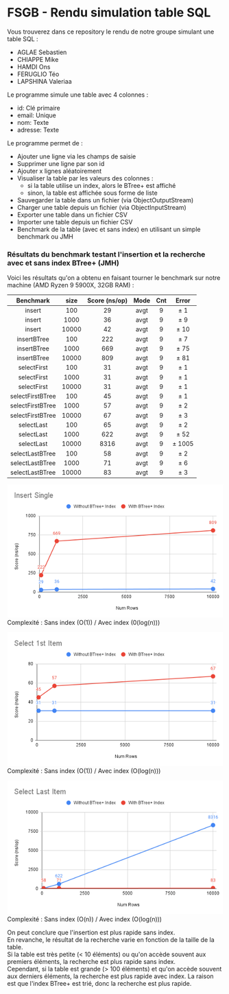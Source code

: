# FSGB - Rendu simulation table SQL

Vous trouverez dans ce repository le rendu de notre groupe simulant une table SQL :
- AGLAE Sebastien
- CHIAPPE Mike
- HAMDI Ons
- FERUGLIO Téo
- LAPSHINA Valeriaa

Le programme simule une table avec 4 colonnes : 
- id: Clé primaire
- email: Unique
- nom: Texte
- adresse: Texte

Le programme permet de :
- Ajouter une ligne via les champs de saisie
- Supprimer une ligne par son id
- Ajouter x lignes aléatoirement
- Visualiser la table par les valeurs des colonnes :
  - si la table utilise un index, alors le BTree+ est affiché
  - sinon, la table est affichée sous forme de liste
- Sauvegarder la table dans un fichier (via ObjectOutputStream)
- Charger une table depuis un fichier (via ObjectInputStream)
- Exporter une table dans un fichier CSV
- Importer une table depuis un fichier CSV
- Benchmark de la table (avec et sans index) en utilisant un simple benchmark ou JMH

### Résultats du benchmark testant l'insertion et la recherche avec et sans index BTree+ (JMH)

Voici les résultats qu'on a obtenu en faisant tourner le benchmark sur notre machine (AMD Ryzen 9 5900X, 32GB RAM) :

|     Benchmark    |  size | Score (ns/op) | Mode | Cnt | Error  |
|:----------------:|:-----:|:-------------:|:----:|:---:|:------:|
| insert           | 100   |      29       | avgt | 9   |  ± 1   |
| insert           | 1000  |      36       | avgt | 9   |  ± 9   |
| insert           | 10000 |      42       | avgt | 9   |  ± 10  |
| insertBTree      | 100   |      222      | avgt | 9   |  ± 7   |
| insertBTree      | 1000  |      669      | avgt | 9   |  ± 75  |
| insertBTree      | 10000 |      809      | avgt | 9   |  ± 81  |
| selectFirst      | 100   |      31       | avgt | 9   |  ± 1   |
| selectFirst      | 1000  |      31       | avgt | 9   |  ± 1   |
| selectFirst      | 10000 |      31       | avgt | 9   |  ± 1   |
| selectFirstBTree | 100   |      45       | avgt | 9   |  ± 1   |
| selectFirstBTree | 1000  |      57       | avgt | 9   |  ± 2   |
| selectFirstBTree | 10000 |      67       | avgt | 9   |  ± 3   |
| selectLast       | 100   |      65       | avgt | 9   |  ± 2   |
| selectLast       | 1000  |      622      | avgt | 9   |  ± 52  |
| selectLast       | 10000 |     8316      | avgt | 9   | ± 1005 |
| selectLastBTree  | 100   |      58       | avgt | 9   |  ± 2   |
| selectLastBTree  | 1000  |      71       | avgt | 9   |  ± 6   |
| selectLastBTree  | 10000 |      83       | avgt | 9   |  ± 3   |

![Insert Single Result](img/insert-single.png)  
Complexité : Sans index (O(1)) / Avec index (0(log(n)))

![Select First Result](img/select-first.png)  
Complexité : Sans index (O(1)) / Avec index (O(log(n)))

![Select Last Result](img/select-last.png)  
Complexité : Sans index (O(n)) / Avec index (O(log(n)))

On peut conclure que l'insertion est plus rapide sans index.  
En revanche, le résultat de la recherche varie en fonction de la taille de la table.  
Si la table est très petite (< 10 éléments) ou qu'on accède souvent aux premiers éléments, la recherche est plus rapide sans index.  
Cependant, si la table est grande (> 100 éléments) et qu'on accède souvent aux derniers éléments, la recherche est plus rapide avec index. La raison est que l'index BTree+ est trié, donc la recherche est plus rapide.